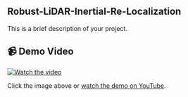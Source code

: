 ## Robust-LiDAR-Inertial-Re-Localization

This is a brief description of your project.

## 📹 Demo Video

[![Watch the video](https://www.youtube.com/watch?v=dNa92Y9yDuk/0.jpg)](https://www.youtube.com/watch?v=dNa92Y9yDuk)

Click the image above or [watch the demo on YouTube](https://www.youtube.com/watch?v=dNa92Y9yDuk).
